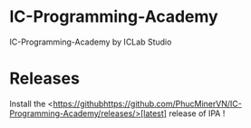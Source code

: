 # IC-Programming-Academy
IC-Programming-Academy by ICLab Studio

# Releases
Install the <[https://github](latest)https://github.com/PhucMinerVN/IC-Programming-Academy/releases/>[latest] release of IPA !
